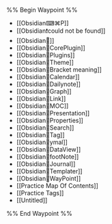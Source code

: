 %% Begin Waypoint %%
- [[Obsidian⌨⌘P]]
- [[Obsidian❗️could not be found]]
- [[Obsidian💾]]
- [[Obsidian💾CorePlugin]]
- [[Obsidian💾Plugins]]
- [[Obsidian💾Theme]]
- [[Obsidian📝Bracket meaning]]
- [[Obsidian📝Calendar]]
- [[Obsidian📝Dailynote]]
- [[Obsidian📝Graph]]
- [[Obsidian📝Link]]
- [[Obsidian📝MOC]]
- [[Obsidian📝Presentation]]
- [[Obsidian📝Properties]]
- [[Obsidian📝Search]]
- [[Obsidian📝Tag]]
- [[Obsidian📝ymal]]
- [[Obsidian🔌DataView]]
- [[Obsidian🔌footNote]]
- [[Obsidian🔌Journal]]
- [[Obsidian🔌Templater]]
- [[Obsidian🔌WayPoint]]
- [[Practice Map Of Contents]]
- [[Practice Tags]]
- [[Untitled]]

%% End Waypoint %%
